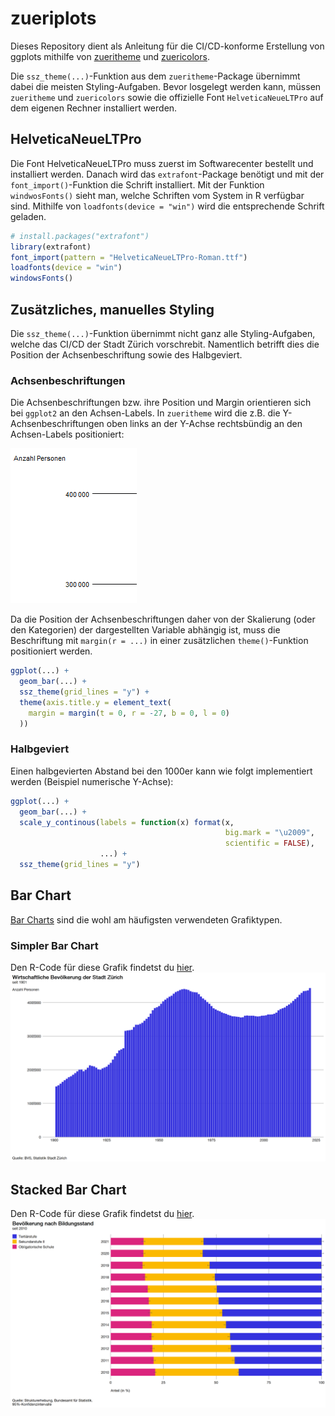 # zueriplots

Dieses Repository dient als Anleitung für die CI/CD-konforme Erstellung von ggplots mithilfe von [zueritheme](https://github.com/StatistikStadtZuerich/zueritheme) und [zuericolors](https://github.com/StatistikStadtZuerich/zuericolors).

Die `ssz_theme(...)`-Funktion aus dem `zueritheme`-Package übernimmt dabei die meisten Styling-Aufgaben. Bevor losgelegt werden kann, müssen `zueritheme` und `zuericolors` sowie die offizielle Font `HelveticaNeueLTPro` auf dem eigenen Rechner installiert werden.

## HelveticaNeueLTPro

Die Font HelveticaNeueLTPro muss zuerst im Softwarecenter bestellt und installiert werden. Danach wird das `extrafont`-Package benötigt und mit der `font_import()`-Funktion die Schrift installiert. Mit der Funktion `windwosFonts()` sieht man, welche Schriften vom System in R verfügbar sind. Mithilfe von `loadfonts(device = "win")` wird die entsprechende Schrift geladen.

``` r
# install.packages("extrafont")
library(extrafont)
font_import(pattern = "HelveticaNeueLTPro-Roman.ttf")
loadfonts(device = "win")
windowsFonts()
```

## Zusätzliches, manuelles Styling
Die `ssz_theme(...)`-Funktion übernimmt nicht ganz alle Styling-Aufgaben, welche das CI/CD der Stadt Zürich vorschrebit. Namentlich betrifft dies die Position der Achsenbeschriftung sowie des Halbgeviert.

### Achsenbeschriftungen
Die Achsenbeschriftungen bzw. ihre Position und Margin orientieren sich bei `ggplot2` an den Achsen-Labels. In `zueritheme` wird die z.B. die Y-Achsenbeschriftungen oben links an der Y-Achse rechtsbündig an den Achsen-Labels positioniert:

<img src='pics/axis_text.PNG' />

Da  die Position der Achsenbeschriftungen daher von der Skalierung (oder den Kategorien) der dargestellten Variable abhängig ist, muss die Beschriftung mit `margin(r = ...)` in einer zusätzlichen `theme()`-Funktion positioniert werden.

``` r
ggplot(...) +
  geom_bar(...) +
  ssz_theme(grid_lines = "y") +
  theme(axis.title.y = element_text(
    margin = margin(t = 0, r = -27, b = 0, l = 0)
  ))
```

### Halbgeviert
Einen halbgevierten Abstand bei den 1000er kann wie folgt implementiert werden (Beispiel numerische Y-Achse):

``` r
ggplot(...) +
  geom_bar(...) +
  scale_y_continous(labels = function(x) format(x,
                                                big.mark = "\u2009", 
                                                scientific = FALSE),
                    ...) +
  ssz_theme(grid_lines = "y")
```

## Bar Chart
[Bar Charts](https://r-graph-gallery.com/barplot.html) sind die wohl am häufigsten verwendeten Grafiktypen.

### Simpler Bar Chart
Den R-Code für diese Grafik findetst du [hier](https://cmp-sdlc.stzh.ch/OE-7035/ssz-da/zueriverse/zueriplots/-/blob/feature/chart_types/plots/bar_chart.png).
<img src='plots/bar_chart.png' />

## Stacked Bar Chart
Den R-Code für diese Grafik findetst du [hier](https://cmp-sdlc.stzh.ch/OE-7035/ssz-da/zueriverse/zueriplots/-/blob/feature/chart_types/plots/stacked_bar_chart.png).
<img src='plots/stacked_bar_chart.png' />